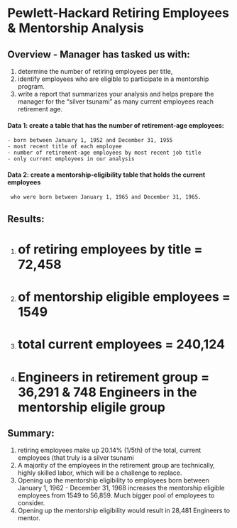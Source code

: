 # Pewlett-Hackard Retiring Employees & Mentorship Analysis

## Overview - Manager has tasked us with: 
  1. determine the number of retiring employees per title, 
  2. identify employees who are eligible to participate in a mentorship program. 
  3. write a report that summarizes your analysis and helps prepare the manager for the 
     “silver tsunami” as many current employees reach retirement age.

  #### Data 1: create a table that has the number of retirement-age employees:
    - born between January 1, 1952 and December 31, 1955
    - most recent title of each employee
    - number of retirement-age employees by most recent job title
    - only current employees in our analysis
    
  #### Data 2: create a mentorship-eligibility table that holds the current employees 
     who were born between January 1, 1965 and December 31, 1965.
 
## Results:
  1. # of retiring employees by title = 72,458
  2. # of mentorship eligible employees = 1549
  3. # total current employees = 240,124
  4. # Engineers in retirement group = 36,291 & 748 Engineers in the mentorship eligile group

## Summary:
  1. retiring employees make up 20.14% (1/5th) of the total, current employees (that truly is a
     silver tsunami
  2. A majority of the employees in the retirement group are technically, highly skilled labor, 
     which will be a challenge to replace.
  3. Opening up the mentorship eligibility to employees born between January 1, 1962 - December
     31, 1968 increases the mentorship eligible employees from 1549 to 56,859.  Much bigger pool of 
     employees to consider.
  4. Opening up the mentorship eligibility would result in 28,481 Engineers to mentor.
